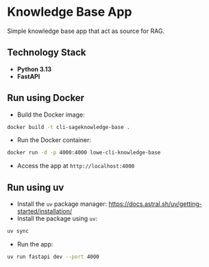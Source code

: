 # Knowledge Base App

Simple knowledge base app that act as source for RAG.

## Technology Stack
- **Python 3.13**
- **FastAPI**

## Run using Docker
- Build the Docker image:
```sh
docker build -t cli-sageknowledge-base .
```
- Run the Docker container:
```sh
docker run -d -p 4000:4000 lowe-cli-knowledge-base
```
- Access the app at `http://localhost:4000`

## Run using uv
- Install the `uv` package manager: https://docs.astral.sh/uv/getting-started/installation/
- Install the package using `uv`:
```sh
uv sync
```
- Run the app:
```sh
uv run fastapi dev --port 4000
```